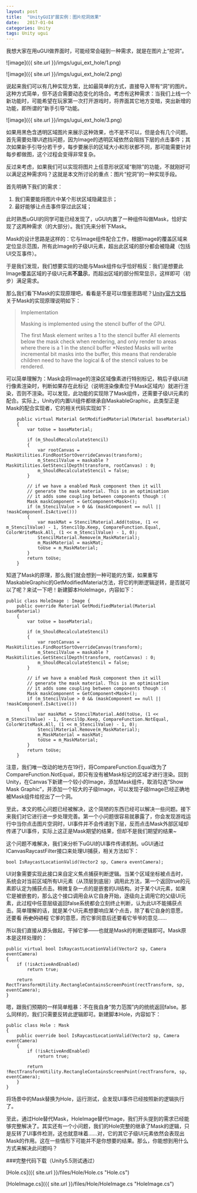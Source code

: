 ```yaml
---
layout: post
title:  "UnityGUI扩展实例：图片挖洞效果"
date:   2017-01-04
categories: Unity
tags: Unity ugui
---
```



我想大家在用uGUI做界面时，可能经常会碰到一种需求，就是在图片上“挖洞”。

![image]({{ site.url }}/imgs/ugui_ext_hole/1.png)

![image]({{ site.url }}/imgs/ugui_ext_hole/2.png)

说起来我们可以有几种实现方案，比如最简单的方式，直接导入带有“洞”的图片。这种方式简单，但不适合需要动态变化的场合。考虑有这种需求：当我们上线一个新功能时，可能希望在玩家第一次打开游戏时，将界面其它地方变暗，突出新增的功能，即所谓的“新手引导”功能。

![image]({{ site.url }}/imgs/ugui_ext_hole/3.png)

如果用黑色含透明区域图片来展示这种效果，也不是不可以，但是会有几个问题。首先需要处理UI遮挡问题，因为Image的透明区域依然会阻挡下层的点击事件；其次如果新手引导分若干步，每步要展示的区域大小和形状都不同，那可能需要针对每步都做图，这个过程会变得非常复杂。

反过来考虑，如果我们可以实现将图片上任意形状区域“剔除”的功能，不就刚好可以满足这种需求吗？这就是本文所讨论的重点：图片“挖洞”的一种实现手段。

首先明确下我们的需求：

1. 我们需要能将图片中某个形状区域隐藏显示；
2. 最好能够让点击事件穿过此区域；

此时熟悉uGUI的同学可能已经发现了，uGUI内置了一种组件叫做Mask，恰好实现了这两种需求（的大部分）。我们先来分析下Mask。

Mask的设计思路是这样的：它与Image组件配合工作，根据Image的覆盖区域来定位显示范围，所有此Image的子级UI元素，超出此区域的部分都会被隐藏（包括UI交互事件）。

于是我们发现，我们想要实现的功能与Mask组件似乎恰好相反：我们是想要此Image覆盖区域的子级UI元素**不显示**，而超出区域的部分照常显示，这样即可（初步）满足需求。

那么我们看下Mask的实现原理吧，看看是不是可以借鉴思路呢？[Unity官方文档](https://docs.unity3d.com/Manual/script-Mask.html)关于Mask的实现原理说明如下：

> Implementation
> 
> Masking is implemented using the stencil buffer of the GPU.
> 
> The first Mask element writes a 1 to the stencil buffer All elements below the mask check when rendering, and only render to areas where there is a 1 in the stencil buffer *Nested Masks will write incremental bit masks into the buffer, this means that renderable children need to have the logical & of the stencil values to be rendered.

可以简单理解为：Mask会将Image的渲染区域像素进行特别标记，稍后子级UI进行像素渲染时，判断如果存在此标记（说明渲染像素位于Mask区域内）就进行渲染，否则不渲染。可以发现，此功能的实现除了Mask组件，还需要子级UI元素的配合。实际上，Unity的内置UI组件都继承自MaskableGraphic，此类型正是Mask的配合实现者，它的相关代码实现如下：

```
    public virtual Material GetModifiedMaterial(Material baseMaterial)
    {
        var toUse = baseMaterial;

        if (m_ShouldRecalculateStencil)
        {
            var rootCanvas = MaskUtilities.FindRootSortOverrideCanvas(transform);
            m_StencilValue = maskable ? MaskUtilities.GetStencilDepth(transform, rootCanvas) : 0;
            m_ShouldRecalculateStencil = false;
        }

        // if we have a enabled Mask component then it will
        // generate the mask material. This is an optimisation
        // it adds some coupling between components though :(
        Mask maskComponent = GetComponent<Mask>();
        if (m_StencilValue > 0 && (maskComponent == null || !maskComponent.IsActive()))
        {
            var maskMat = StencilMaterial.Add(toUse, (1 << m_StencilValue) - 1, StencilOp.Keep, CompareFunction.Equal, ColorWriteMask.All, (1 << m_StencilValue) - 1, 0);
            StencilMaterial.Remove(m_MaskMaterial);
            m_MaskMaterial = maskMat;
            toUse = m_MaskMaterial;
        }
        return toUse;
    }
```

知道了Mask的原理，那么我们就会想到一种可能的方案，如果重写MaskableGraphic的GetModifiedMaterial方法，将它的判断逻辑逆转，是否就可以了呢？来试一下吧！新建脚本HoleImage，内容如下：

```
public class HoleImage : Image {
    public override Material GetModifiedMaterial(Material baseMaterial)
    {
        var toUse = baseMaterial;

        if (m_ShouldRecalculateStencil)
        {
            var rootCanvas = MaskUtilities.FindRootSortOverrideCanvas(transform);
            m_StencilValue = maskable ? MaskUtilities.GetStencilDepth(transform, rootCanvas) : 0;
            m_ShouldRecalculateStencil = false;
        }

        // if we have a enabled Mask component then it will
        // generate the mask material. This is an optimisation
        // it adds some coupling between components though :(
        Mask maskComponent = GetComponent<Mask>();
        if (m_StencilValue > 0 && (maskComponent == null || !maskComponent.IsActive()))
        {
            var maskMat = StencilMaterial.Add(toUse, (1 << m_StencilValue) - 1, StencilOp.Keep, CompareFunction.NotEqual, ColorWriteMask.All, (1 << m_StencilValue) - 1, 0);
            StencilMaterial.Remove(m_MaskMaterial);
            m_MaskMaterial = maskMat;
            toUse = m_MaskMaterial;
        }
        return toUse;
    }
```
注意，我们唯一改动的地方在19行，将CompareFunction.Equal改为了CompareFunction.NotEqual，即只有没有被Mask标记的区域才进行渲染。回到Unity，在Canvas下新建一个较小的Image，添加Mask组件，取消勾选“Show Mask Graphic”，并添加一个较大的子级Image，可以发现子级Image已经正确地被Mask组件给挖出了一个洞。

至此，本文的核心问题已经被解决，这个简陋的东西已经可以解决一些问题。接下来我们对它进行进一步处理完善。第一个小问题很容易就暴露了，你会发现游戏运行中当你点击图片空洞时，UI事件并不会传递到下层，反而点击Mask外部区域却传递了UI事件，实际上这正是Mask期望的结果，但却不是我们期望的结果~

这个问题不难解决，我们来分析下uGUI的UI事件传递机制。uGUI通过ICanvasRaycastFilter接口来处理UI捕获，相关方法如下：

```
bool IsRaycastLocationValid(Vector2 sp, Camera eventCamera);
```

UI对象需要实现此接口来自定义焦点捕获判断逻辑。当某个区域坐标被点击时，系统会对当前区域所有UI元素（从顶层到底层）调用此方法，第一个返回true的元素即认定为捕获点击。稍微复杂一点的是嵌套的UI结构。对于某个UI元素，如果它是被嵌套的，那么这个接口调用会从它自身开始，逐级向上调用它的父级UI元素，此过程中任意层级返回false系统都会立刻终止判断，认为此UI不能捕获点击。简单理解的话，就是某个UI元素想要响应某个点击，除了看它自身的意愿，还要看 ~~历史的进程~~ 它爹的意愿，而它爹同意后还要看它爷爷的意见……

所以我们直接从源头做起，干掉它爹——也就是Mask的判断逻辑即可。Mask原本是这样处理的：

```
public virtual bool IsRaycastLocationValid(Vector2 sp, Camera eventCamera)
{
    if (!isActiveAndEnabled)
        return true;

    return RectTransformUtility.RectangleContainsScreenPoint(rectTransform, sp, eventCamera);
}
```

嗯，跟我们预期的一样简单粗暴：不在我自身“势力范围”内的统统返回false。那么同样的，我们只需要反转此逻辑即可。新建脚本Hole，内容如下：

```
public class Hole : Mask
{
    public override bool IsRaycastLocationValid(Vector2 sp, Camera eventCamera)
    {
        if (!isActiveAndEnabled)
            return true;

        return !RectTransformUtility.RectangleContainsScreenPoint(rectTransform, sp, eventCamera);
    }
}
```

将场景中的Mask替换为Hole，运行测试，会发现UI事件已经按照新的逻辑执行了。

至此，通过Hole替代Mask，HoleImage替代Image，我们开头提到的需求已经能够完整解决了。其实还有一个小问题，我们的Hole完整的继承了Mask的逻辑，只是反转了UI事件检测，这也就意味着……对，它的其它子级UI元素依然会表现出Mask的作用。这在一些情形下可能并不是你想要的结果。那么，你能想到用什么方式来解决此问题吗？


###完整代码下载（Unity5.5测试通过）

[Hole.cs]({{ site.url }}/files/Hole/Hole.cs "Hole.cs")

[HoleImage.cs]({{ site.url }}/files/Hole/HoleImage.cs "HoleImage.cs")
